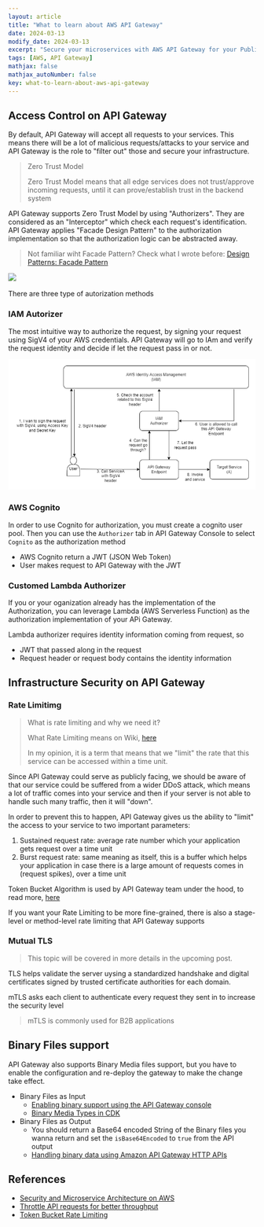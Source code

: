 ```yaml
---
layout: article
title: "What to learn about AWS API Gateway"
date: 2024-03-13
modify_date: 2024-03-13
excerpt: "Secure your microservices with AWS API Gateway for your Public-facing APIs"
tags: [AWS, API Gateway]
mathjax: false
mathjax_autoNumber: false
key: what-to-learn-about-aws-api-gateway
---
```


## Access Control on API Gateway

By default, API Gateway will accept all requests to your services. This means there will be a lot of malicious requests/attacks to your service and API Gateway is the role to "filter out" those and secure your infrastructure.

> Zero Trust Model
>
> Zero Trust Model means that all edge services does not trust/approve incoming requests, until it can prove/establish trust in the backend system

API Gateway supports Zero Trust Model by using "Authorizers". They are considered as an "Interceptor" which check each request's identification. API Gateway applies "Facade Design Pattern" to the authorization implementation so that the authorization logic can be abstracted away.

> Not familiar wiht Facade Pattern? Check what I wrote before: [Design Patterns: Facade Pattern](https://zhenye-na.github.io/blog/2021/12/09/design-patterns-the-facade-pattern.html)

[![](https://mermaid.ink/img/pako:eNqNkU1PAjEQhv_KpKclARNIuOzBhEU0JB4M6q2X2g5s4267tlPXlfDfnWVBiCfn0mbyPu987YX2BkUutpVvdakCweNGOumAI6a3XVBNCfdKK4NDsg9jA2qy3kHxcskWmRSLpzU8KMJWdVK6RaIy-G-LATb4kTASrB1h0NiQDyzIBueRFKOLj532RlpjjKC9o-ArqPzOagZs3VRYoyN1LD9lECY3k1sorvjZv_nZXx6dOU-_yFbOwGvEwBJWDK0ev8vsak5gWeOto9EvyZZ9FhLD0CpHEciDdZ_-HYFKhB7vqy4H4LRu6iqEgt_AuklrDZX5rPkanxJGRT5QUF0Oc5iLsagx1Moavt6-d5CCrWuUIuevwa1KFUkh3YGlqTHc7cpY3rvIt6qKOBYqkX_unBY5hYRn0Z1VfPX6pDr8AJH9ruw)](https://mermaid.live/edit#pako:eNqNkU1PAjEQhv_KpKclARNIuOzBhEU0JB4M6q2X2g5s4267tlPXlfDfnWVBiCfn0mbyPu987YX2BkUutpVvdakCweNGOumAI6a3XVBNCfdKK4NDsg9jA2qy3kHxcskWmRSLpzU8KMJWdVK6RaIy-G-LATb4kTASrB1h0NiQDyzIBueRFKOLj532RlpjjKC9o-ArqPzOagZs3VRYoyN1LD9lECY3k1sorvjZv_nZXx6dOU-_yFbOwGvEwBJWDK0ev8vsak5gWeOto9EvyZZ9FhLD0CpHEciDdZ_-HYFKhB7vqy4H4LRu6iqEgt_AuklrDZX5rPkanxJGRT5QUF0Oc5iLsagx1Moavt6-d5CCrWuUIuevwa1KFUkh3YGlqTHc7cpY3rvIt6qKOBYqkX_unBY5hYRn0Z1VfPX6pDr8AJH9ruw)

There are three type of autorization methods

### IAM Autorizer

The most intuitive way to authorize the request, by signing your request using SigV4 of your AWS credentials. API Gateway will go to IAm and verify the request identity and decide if let the request pass in or not.

![](https://raw.githubusercontent.com/Zhenye-Na/img-hosting-picgo/master/img/api-gateway-iam-authorizer.png)

### AWS Cognito

In order to use Cognito for authorization, you must create a cognito user pool. Then you can use the `Authorizer` tab in API Gateway Console to select `Cognito` as the authorization method

- AWS Cognito return a JWT (JSON Web Token)
- User makes request to API Gateway with the JWT


### Customed Lambda Authorizer

If you or your oganization already has the implementation of the Authorization, you can leverage Lambda (AWS Serverless Function) as the authorization implementation of your APi Gateway.

Lambda authorizer requires identity information coming from request, so

- JWT that passed along in the request
- Request header or request body contains the identity information

## Infrastructure Security on API Gateway


### Rate Limitimg


> What is rate limiting and why we need it?
> 
> What Rate Limiting means on Wiki, [here](https://www.wikiwand.com/en/Rate_limiting)
> 
> In my opinion, it is a term that means that we "limit" the rate that this service can be accessed within a time unit.

Since API Gateway could serve as publicly facing, we should be aware of that our service could be suffered from a wider DDoS attack, which means a lot of traffic comes into your service and then if your server is not able to handle such many traffic, then it will "down".

In order to prevent this to happen, API Gateway gives us the ability to "limit" the access to your service to two important parameters:

1. Sustained request rate: average rate number which your application gets request over a time unit
2. Burst request rate: same meaning as itself, this is a buffer which helps your application in case there is a large amount of requests comes in (request spikes), over a time unit


Token Bucket Algorithm is used by API Gateway team under the hood, to read more, [here](https://www.wikiwand.com/en/Token_bucket)


If you want your Rate Limiting to be more fine-grained, there is also a stage-level or method-level rate limiting that API Gateway supports

### Mutual TLS

> This topic will be covered in more details in the upcoming post.

TLS helps validate the server uysing a standardized handshake and digital certificates signed by trusted certificate authorities for each domain.

mTLS asks each client to authenticate every request they sent in to increase the security level

> mTLS is commonly used for B2B applications


## Binary Files support

API Gateway also supports Binary Media files support, but you have to enable the configuration and re-deploy the gateway to make the change take effect.

- Binary Files as Input
  - [Enabling binary support using the API Gateway console](https://docs.aws.amazon.com/apigateway/latest/developerguide/api-gateway-payload-encodings-configure-with-console.html)
  - [Binary Media Types in CDK](https://docs.aws.amazon.com/cdk/api/v1/docs/@aws-cdk_aws-apigateway.LambdaRestApiProps.html#binarymediatypes)
- Binary Files as Output
  - You should return a Base64 encoded String of the Binary files you wanna return and set the `isBase64Encoded` to `true` from the API output
  - [Handling binary data using Amazon API Gateway HTTP APIs](https://aws.amazon.com/blogs/compute/handling-binary-data-using-amazon-api-gateway-http-apis/)


## References

- [Security and Microservice Architecture on AWS](https://www.oreilly.com/library/view/security-and-microservice/9781098101459/)
- [Throttle API requests for better throughput](https://docs.aws.amazon.com/apigateway/latest/developerguide/api-gateway-request-throttling.html)
- [Token Bucket Rate Limiting](http://intronetworks.cs.luc.edu/current/html/tokenbucket.html)
